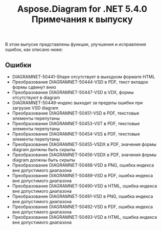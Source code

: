 ﻿---
title: Aspose.Diagram for .NET 5.4.0 Примечания к выпуску
type: docs
weight: 60
url: /ru/net/aspose-diagram-for-net-5-4-0-release-notes/
---
В этом выпуске представлены функции, улучшения и исправления ошибок, как описано ниже:
## **Ошибки**
- DIAGRAMNET-50441-Shape отсутствует в выходном формате HTML
- Преобразование DIAGRAMNET-50444-VSD в PDF, текст вкладок формы сдвинут вниз
- Преобразование DIAGRAMNET-50447-VSD в VDX, формы отсутствуют в diagram
- DIAGRAMNET-50449-индекс выходит за пределы ошибки при загрузке VSD diagram
- Преобразование DIAGRAMNET-50451-VSD в PDF, текстовые элементы перепутаны
- Преобразование DIAGRAMNET-50453-VST в PDF, текстовые элементы перепутаны
- Преобразование DIAGRAMNET-50454-VSS в PDF, текстовые элементы перепутаны
- Преобразование DIAGRAMNET-50455-VSDX в PDF, значения формы diagram должны быть скрыты
- Преобразование DIAGRAMNET-50456-VSDX в PDF, значения формы diagram должны быть скрыты
- Преобразование DIAGRAMNET-50488-VSD в PNG, ошибка индекса вне допустимого диапазона
- Преобразование DIAGRAMNET-50489-VSD в PDF, ошибка индекса вне допустимого диапазона
- Преобразование DIAGRAMNET-50490-VSD в HTML, ошибка индекса вне допустимого диапазона
- Преобразование DIAGRAMNET-50491-VSD в PNG, ошибка индекса вне допустимого диапазона
- Преобразование DIAGRAMNET-50492-VSD в PDF, ошибка индекса вне допустимого диапазона
- Преобразование DIAGRAMNET-50493-VSD в HTML, ошибка индекса вне допустимого диапазона
